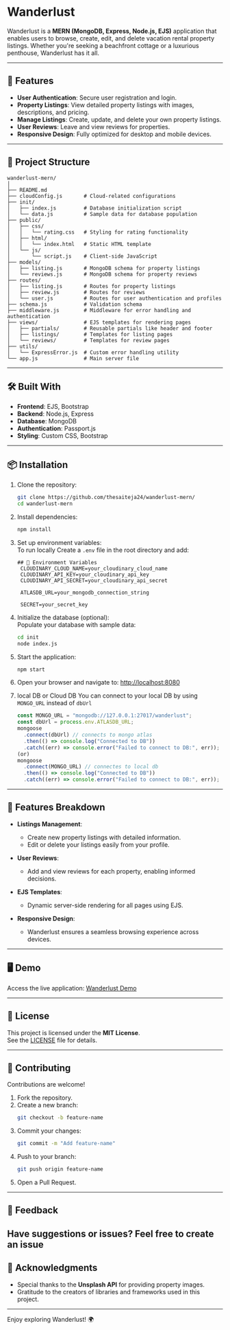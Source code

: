 # Wanderlust

Wanderlust is a **MERN (MongoDB, Express, Node.js, EJS)** application that enables users to browse, create, edit, and delete vacation rental property listings. Whether you're seeking a beachfront cottage or a luxurious penthouse, Wanderlust has it all.

---

## 🚀 Features

- **User Authentication**: Secure user registration and login.  
- **Property Listings**: View detailed property listings with images, descriptions, and pricing.  
- **Manage Listings**: Create, update, and delete your own property listings.  
- **User Reviews**: Leave and view reviews for properties.  
- **Responsive Design**: Fully optimized for desktop and mobile devices.

---

## 📂 Project Structure

```plaintext
wanderlust-mern/
│
├── README.md
├── cloudConfig.js       # Cloud-related configurations
├── init/
│   ├── index.js         # Database initialization script
│   └── data.js          # Sample data for database population
├── public/
│   ├── css/
│   │   └── rating.css   # Styling for rating functionality
│   ├── html/
│   │   └── index.html   # Static HTML template
│   └── js/
│       └── script.js    # Client-side JavaScript
├── models/
│   ├── listing.js       # MongoDB schema for property listings
│   └── reviews.js       # MongoDB schema for property reviews
├── routes/
│   ├── listing.js       # Routes for property listings
│   ├── review.js        # Routes for reviews
│   └── user.js          # Routes for user authentication and profiles
├── schema.js            # Validation schema
├── middleware.js        # Middleware for error handling and authentication
├── views/               # EJS templates for rendering pages
│   ├── partials/        # Reusable partials like header and footer
│   ├── listings/        # Templates for listing pages
│   └── reviews/         # Templates for review pages
├── utils/
│   └── ExpressError.js  # Custom error handling utility
└── app.js               # Main server file
```

---

## 🛠️ Built With

- **Frontend**: EJS, Bootstrap  
- **Backend**: Node.js, Express  
- **Database**: MongoDB  
- **Authentication**: Passport.js  
- **Styling**: Custom CSS, Bootstrap  

---

## 📦 Installation

1. Clone the repository:
   ```bash
   git clone https://github.com/thesaiteja24/wanderlust-mern/
   cd wanderlust-mern
   ```

2. Install dependencies:
   ```bash
   npm install
   ```

3. Set up environment variables:  
   To run locally Create a `.env` file in the root directory and add:
   ```plaintext
   ## 🔑 Environment Variables
    CLOUDINARY_CLOUD_NAME=your_cloudinary_cloud_name
    CLOUDINARY_API_KEY=your_cloudinary_api_key
    CLOUDINARY_API_SECRET=your_cloudinary_api_secret
    
    ATLASDB_URL=your_mongodb_connection_string
    
    SECRET=your_secret_key

   ```


4. Initialize the database (optional):  
   Populate your database with sample data:
   ```bash
   cd init
   node index.js
   ```

5. Start the application:
   ```bash
   npm start
   ```

6. Open your browser and navigate to:
   [http://localhost:8080](http://localhost:8080)
   
7. local DB or Cloud DB
   You can connect to your local DB by using `MONGO_URL` instead of `dbUrl`
   ```javascript
   const MONGO_URL = "mongodb://127.0.0.1:27017/wanderlust"; 
   const dbUrl = process.env.ATLASDB_URL;
   mongoose
     .connect(dbUrl) // connects to mongo atlas
     .then(() => console.log("Connected to DB"))
     .catch((err) => console.error("Failed to connect to DB:", err));
   (or)
   mongoose
     .connect(MONGO_URL) // connectes to local db
     .then(() => console.log("Connected to DB"))
     .catch((err) => console.error("Failed to connect to DB:", err));
   ```
---

## 🌟 Features Breakdown

- **Listings Management**:
  - Create new property listings with detailed information.
  - Edit or delete your listings easily from your profile.

- **User Reviews**:
  - Add and view reviews for each property, enabling informed decisions.

- **EJS Templates**:
  - Dynamic server-side rendering for all pages using EJS.

- **Responsive Design**:
  - Wanderlust ensures a seamless browsing experience across devices.

---

## 🖥️ Demo

Access the live application: [Wanderlust Demo](https://wanderlust-mern-ic8u.onrender.com/listings)

---

## 📜 License

This project is licensed under the **MIT License**.  
See the [LICENSE](LICENSE) file for details.

---

## 🤝 Contributing

Contributions are welcome!  

1. Fork the repository.  
2. Create a new branch:  
   ```bash
   git checkout -b feature-name
   ```
3. Commit your changes:  
   ```bash
   git commit -m "Add feature-name"
   ```
4. Push to your branch:  
   ```bash
   git push origin feature-name
   ```
5. Open a Pull Request.  

---

## 💬 Feedback

Have suggestions or issues? Feel free to create an issue
---

## 📄 Acknowledgments

- Special thanks to the **Unsplash API** for providing property images.  
- Gratitude to the creators of libraries and frameworks used in this project.  

---

Enjoy exploring Wanderlust! 🌍
